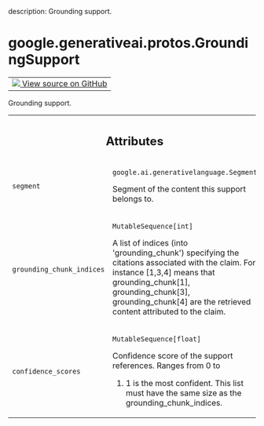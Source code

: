 description: Grounding support.

<div itemscope itemtype="http://developers.google.com/ReferenceObject">
<meta itemprop="name" content="google.generativeai.protos.GroundingSupport" />
<meta itemprop="path" content="Stable" />
</div>

# google.generativeai.protos.GroundingSupport

<!-- Insert buttons and diff -->

<table class="tfo-notebook-buttons tfo-api nocontent">
<td>
  <a target="_blank" href="https://github.com/googleapis/google-cloud-python/tree/main/packages/google-ai-generativelanguage/google/ai/generativelanguage_v1beta/types/generative_service.py#L1112-L1148">
    <img src="https://www.tensorflow.org/images/GitHub-Mark-32px.png" />
    View source on GitHub
  </a>
</td>
</table>



Grounding support.

<!-- Placeholder for "Used in" -->




<!-- Tabular view -->
 <table class="responsive fixed orange">
<colgroup><col width="214px"><col></colgroup>
<tr><th colspan="2"><h2 class="add-link">Attributes</h2></th></tr>

<tr>
<td>

`segment`<a id="segment"></a>

</td>
<td>

`google.ai.generativelanguage.Segment`

Segment of the content this support belongs
to.


</td>
</tr><tr>
<td>

`grounding_chunk_indices`<a id="grounding_chunk_indices"></a>

</td>
<td>

`MutableSequence[int]`

A list of indices (into 'grounding_chunk') specifying the
citations associated with the claim. For instance [1,3,4]
means that grounding_chunk[1], grounding_chunk[3],
grounding_chunk[4] are the retrieved content attributed to
the claim.

</td>
</tr><tr>
<td>

`confidence_scores`<a id="confidence_scores"></a>

</td>
<td>

`MutableSequence[float]`

Confidence score of the support references. Ranges from 0 to
1. 1 is the most confident. This list must have the same
size as the grounding_chunk_indices.

</td>
</tr>
</table>



